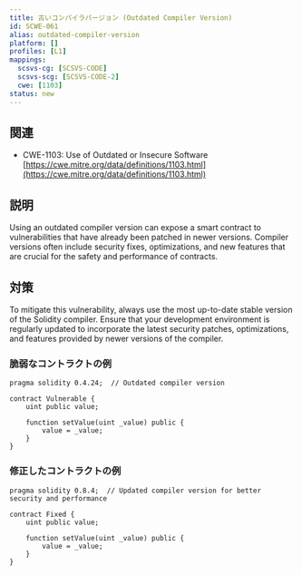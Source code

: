 ```yaml
---
title: 古いコンパイラバージョン (Outdated Compiler Version)
id: SCWE-061
alias: outdated-compiler-version
platform: []
profiles: [L1]
mappings:
  scsvs-cg: [SCSVS-CODE]
  scsvs-scg: [SCSVS-CODE-2]
  cwe: [1103]
status: new
---
```


## 関連
- CWE-1103: Use of Outdated or Insecure Software
  [https://cwe.mitre.org/data/definitions/1103.html](https://cwe.mitre.org/data/definitions/1103.html)

## 説明
Using an outdated compiler version can expose a smart contract to vulnerabilities that have already been patched in newer versions. Compiler versions often include security fixes, optimizations, and new features that are crucial for the safety and performance of contracts.

## 対策
To mitigate this vulnerability, always use the most up-to-date stable version of the Solidity compiler. Ensure that your development environment is regularly updated to incorporate the latest security patches, optimizations, and features provided by newer versions of the compiler.

### 脆弱なコントラクトの例
```solidity
pragma solidity 0.4.24;  // Outdated compiler version

contract Vulnerable {
    uint public value;

    function setValue(uint _value) public {
        value = _value;
    }
}
```

### 修正したコントラクトの例
```solidity
pragma solidity 0.8.4;  // Updated compiler version for better security and performance

contract Fixed {
    uint public value;

    function setValue(uint _value) public {
        value = _value;
    }
}
```
